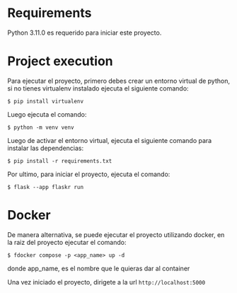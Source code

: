 # Requirements

Python 3.11.0 es requerido para iniciar este proyecto.

# Project execution

Para ejecutar el proyecto, primero debes crear un entorno virtual de python, si no tienes virtualenv instalado ejecuta el siguiente comando:
```shell
$ pip install virtualenv
```

Luego ejecuta el comando:
```shell
$ python -m venv venv
```

Luego de activar el entorno virtual, ejecuta el siguiente comando para instalar las dependencias:
```shell
$ pip install -r requirements.txt
```

Por ultimo, para iniciar el proyecto, ejecuta el comando:
 ```shell
$ flask --app flaskr run
```

# Docker

De manera alternativa, se puede ejecutar el proyecto utilizando docker, en la raiz del proyecto ejecutar el comando:

 ```shell
$ fdocker compose -p <app_name> up -d
```
donde app_name, es el nombre que le quieras dar al container


Una vez iniciado el proyecto, dirigete a la url ```http://localhost:5000```

